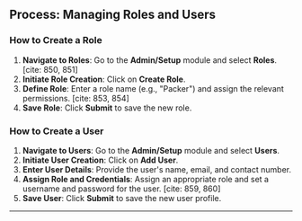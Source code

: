 ## Process: Managing Roles and Users

### How to Create a Role

1. **Navigate to Roles**: Go to the **Admin/Setup** module and select **Roles**. [cite: 850, 851]
2. **Initiate Role Creation**: Click on **Create Role**. 
3. **Define Role**: Enter a role name (e.g., "Packer") and assign the relevant permissions. [cite: 853, 854]
4. **Save Role**: Click **Submit** to save the new role. 

### How to Create a User

1. **Navigate to Users**: Go to the **Admin/Setup** module and select **Users**. 
2. **Initiate User Creation**: Click on **Add User**. 
3. **Enter User Details**: Provide the user's name, email, and contact number. 
4. **Assign Role and Credentials**: Assign an appropriate role and set a username and password for the user. [cite: 859, 860]
5. **Save User**: Click **Submit** to save the new user profile. 

---